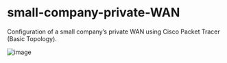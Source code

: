 # small-company-private-WAN

Configuration of a small company’s private WAN using Cisco Packet Tracer (Basic Topology).

![image](https://github.com/1MostafaAyman1/small-company-private-WAN/assets/80271742/3272c637-7d6e-44c4-b1c2-8179f2d5f75b)
